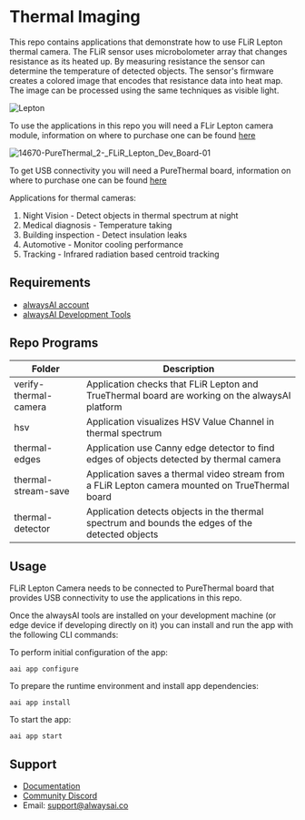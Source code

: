 # Thermal Imaging
This repo contains applications that demonstrate how to use FLiR Lepton thermal camera.  The FLiR sensor uses microbolometer array that changes resistance as its heated up.  By measuring resistance the sensor can determine the temperature of detected objects.  The sensor's firmware creates a colored image that encodes that resistance data into heat map.  The image can be processed using the same techniques as visible light.

![Lepton](https://user-images.githubusercontent.com/21957723/96892827-e22c1600-143e-11eb-983a-9d2316730169.jpg)

To use the applications in this repo you will need a FLir Lepton camera module, information on where to purchase one can be found [here](https://lepton.flir.com/)

![14670-PureThermal_2-_FLiR_Lepton_Dev_Board-01](https://user-images.githubusercontent.com/21957723/96893184-4bac2480-143f-11eb-869d-b9ff4f29169b.jpg)

To get USB connectivity you will need a PureThermal board, information on where to purchase one can be found [here](https://www.digikey.com/en/product-highlight/g/groupgets/purethermal-boards?utm_adgroup=xGeneral&utm_source=google&utm_medium=cpc&utm_campaign=Dynamic%20Search&utm_term=&utm_content=xGeneral&gclid=Cj0KCQjw28T8BRDbARIsAEOMBcx4dKdKK7L4yeLrnVBfl1GyPnaFo-tPLi55sXJyuX3zQA7RwKLBvyIaAqy4EALw_wcB)


Applications for thermal cameras:
1. Night Vision - Detect objects in thermal spectrum at night
2. Medical diagnosis - Temperature taking
3. Building inspection - Detect insulation leaks
4. Automotive - Monitor cooling performance
5. Tracking - Infrared radiation based centroid tracking

## Requirements
* [alwaysAI account](https://alwaysai.co/auth?register=true)
* [alwaysAI Development Tools](https://alwaysai.co/docs/get_started/development_computer_setup.html)

## Repo Programs
| Folder                     	| Description                                                                                              	|
|----------------------------	|----------------------------------------------------------------------------------------------------------	|
| verify-thermal-camera       | Application checks that FLiR Lepton and TrueThermal board are working on the alwaysAI platform  	|
| hsv 	                      | Application visualizes HSV Value Channel in thermal spectrum|
| thermal-edges  	            | Application use Canny edge detector to find edges of objects detected by thermal camera|
| thermal-stream-save         | Application saves a thermal video stream from a FLiR Lepton camera mounted on TrueThermal board|
| thermal-detector            | Application detects objects in the thermal spectrum and bounds the edges of the detected objects|

## Usage
FLiR Lepton Camera needs to be connected to PureThermal board that provides USB connectivity to use the applications in this repo.

Once the alwaysAI tools are installed on your development machine (or edge device if developing directly on it) you can install and run the app with the following CLI commands:

To perform initial configuration of the app:
```
aai app configure
```

To prepare the runtime environment and install app dependencies:
```
aai app install
```

To start the app:
```
aai app start
```

## Support
* [Documentation](https://alwaysai.co/docs/)
* [Community Discord](https://discord.gg/alwaysai)
* Email: support@alwaysai.co

